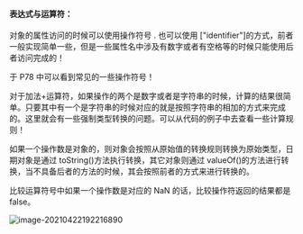 #### 表达式与运算符：

 对象的属性访问的时候可以使用操作符号 . 也可以使用 ["identifier"]的方式，前者一般实现简单一些，但是一些属性名中涉及有数字或者有空格等的时候只能使用后者访问完成的！

 于 P78 中可以看到常见的一些操作符号！

对于加法+运算符，如果操作的两个是数字或者是字符串的时候，计算的结果很简单。只要其中有一个是字符串的时候对应的就是按照字符串的相加的方式来完成的。这里就会有一些强制类型转换的问题。可以从代码的例子中去查看一些计算规则！

如果一个操作数是对象的，则对象会按照从原始值的转换规则转换为原始类型，日期对象是通过 toString()方法执行转换，其它对象则通过 valueOf()的方法进行转换，当不具备后者的方法的时候，其会按照前者的方式来进行转换的。

 比较运算符号中如果一个操作数是对应的 NaN 的话，比较操作符返回的结果都是 false。

![image-20210422192216890](C:\Users\guiyuan\AppData\Roaming\Typora\typora-user-images\image-20210422192216890.png)
